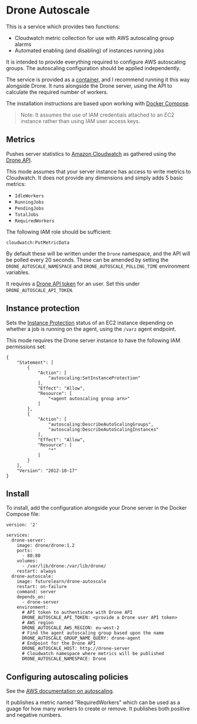 # Drone Autoscale

This is a service which provides two functions:

 - Cloudwatch metric collection for use with AWS autoscaling group alarms
 - Automated enabling (and disabling) of instances running jobs

It is intended to provide everything required to configure AWS autoscaling
groups. The autoscaling configuration should be applied independently.

The service is provided as a
[container](https://hub.docker.com/r/futurelearn/drone-autoscale/), and I
recommend running it this way alongside Drone. It runs alongside the Drone
server, using the API to calculate the required number of workers.

The installation instructions are based upon working with [Docker
Compose](https://docs.docker.com/compose/).

> Note: It assumes the use of IAM credentials attached to an EC2 instance
> rather than using IAM user access keys.

## Metrics

Pushes server statistics to [Amazon
Cloudwatch](https://aws.amazon.com/cloudwatch/) as gathered using the [Drone
API](http://docs.drone.io/api-overview/).

This mode assumes that your server instance has access to write metrics to
Cloudwatch. It does not provide any dimensions and simply adds 5 basic metrics:

- `IdleWorkers`
- `RunningJobs`
- `PendingJobs`
- `TotalJobs`
- `RequiredWorkers`

The following IAM role should be sufficient:

`cloudwatch:PutMetricData`

By default these will be written under the `Drone` namespace, and the API will
be polled every 20 seconds. These can be amended by setting the
`DRONE_AUTOSCALE_NAMESPACE` and `DRONE_AUTOSCALE_POLLING_TIME` environment
variables.

It requires a [Drone API token](http://docs.drone.io/api-authentication/) for an
user. Set this under `DRONE_AUTOSCALE_API_TOKEN`.

## Instance protection

Sets the [Instance
Protection](https://docs.aws.amazon.com/autoscaling/ec2/userguide/as-instance-termination.html)
status of an EC2 instance depending on whether a job is running on the agent,
using the `/varz` agent endpoint.

This mode requires the Drone server instance to have the following IAM
permissions set:

```
{
    "Statement": [
        {
            "Action": [
                "autoscaling:SetInstanceProtection"
            ],
            "Effect": "Allow",
            "Resource": [
                "<agent autoscaling group arn>"
            ]
        },
        {
            "Action": [
                "autoscaling:DescribeAutoScalingGroups",
                "autoscaling:DescribeAutoScalingInstances"
            ],
            "Effect": "Allow",
            "Resource": [
                "*"
            ]
        }
    ],
    "Version": "2012-10-17"
}
```

## Install

To install, add the configuration alongside your Drone server in the Docker
Compose file:

```
version: '2'

services:
  drone-server:
    image: drone/drone:1.2
    ports:
      - 80:80
    volumes:
      - /var/lib/drone:/var/lib/drone/
    restart: always
  drone-autoscale:
    image: futurelearn/drone-autoscale
    restart: on-failure
    command: server
    depends_on:
      - drone-server
    environment:
      # API token to authenticate with Drone API
      DRONE_AUTOSCALE_API_TOKEN: <provide a Drone user API token>
      # AWS region
      DRONE_AUTOSCALE_AWS_REGION: eu-west-2
      # Find the agent autoscaling group based upon the name
      DRONE_AUTOSCALE_GROUP_NAME_QUERY: drone-agent
      # Endpoint for the Drone API
      DRONE_AUTOSCALE_HOST: http://drone-server
      # Cloudwatch namespace where metrics will be published
      DRONE_AUTOSCALE_NAMESPACE: Drone
```

## Configuring autoscaling policies

See the [AWS documentation on
autoscaling](https://docs.aws.amazon.com/autoscaling/ec2/userguide/GettingStartedTutorial.html).

It publishes a metric named "RequiredWorkers" which can be used as a guage for
how many workers to create or remove. It publishes both positive and negative
numbers.
